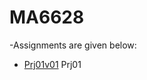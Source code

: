 MA6628
====
-Assignments are given below: <br>
* [Prj01v01](https://github.com/Yanan369/MA6628/blob/master/Prj01v01.ipynb) Prj01
